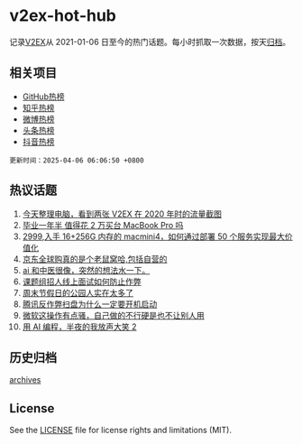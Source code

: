 # v2ex-hot-hub

 记录[V2EX](https://www.v2ex.com/)从 2021-01-06 日至今的热门话题。每小时抓取一次数据，按天[归档](archives)。
 
 ## 相关项目

- [GitHub热榜](https://github.com/it985/github-hot-hub)
- [知乎热榜](https://github.com/it985/zhihu-hot-hub)
- [微博热榜](https://github.com/it985/weibo-hot-hub)
- [头条热榜](https://github.com/it985/toutiao-hot-hub)
- [抖音热榜](https://github.com/it985/douyin-hot-hub)


 `更新时间：2025-04-06 06:06:50 +0800`

## 热议话题

1. [今天整理电脑，看到两张 V2EX 在 2020 年时的流量截图](https://www.v2ex.com/t/1123362)
1. [毕业一年半 值得花 2 万买台 MacBook Pro 吗](https://www.v2ex.com/t/1123427)
1. [2999,入手 16+256G 内存的 macmini4，如何通过部署 50 个服务实现最大价值化](https://www.v2ex.com/t/1123367)
1. [京东全球购真的是个老鼠窝哈,包括自营的](https://www.v2ex.com/t/1123433)
1. [ai 和中医很像，突然的想法水一下。](https://www.v2ex.com/t/1123428)
1. [课题组招人线上面试如何防止作弊](https://www.v2ex.com/t/1123403)
1. [周末节假日的公园人实在太多了](https://www.v2ex.com/t/1123372)
1. [腾讯反作弊扫盘为什么一定要开机启动](https://www.v2ex.com/t/1123360)
1. [微软这操作有点骚，自己做的不行硬是也不让别人用](https://www.v2ex.com/t/1123378)
1. [用 AI 编程，半夜的我放声大笑 2](https://www.v2ex.com/t/1123397)

## 历史归档

[archives](archives)

## License

See the [LICENSE](LICENSE) file for license rights and limitations (MIT).
